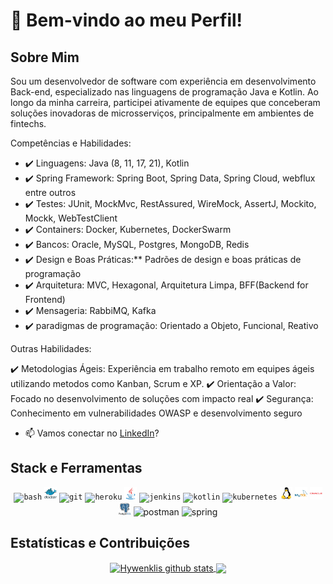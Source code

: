 # 👋 Bem-vindo ao meu Perfil! 

## Sobre Mim

Sou um desenvolvedor de software com experiência em desenvolvimento Back-end, especializado nas linguagens de programação Java e Kotlin. Ao longo da minha carreira, participei ativamente de equipes que conceberam soluções inovadoras de microsserviços, principalmente em ambientes de fintechs.  

Competências e Habilidades:

- ✔️ Linguagens: Java (8, 11, 17, 21), Kotlin
- ✔️ Spring Framework: Spring Boot, Spring Data, Spring Cloud, webflux entre outros
- ✔️ Testes: JUnit, MockMvc, RestAssured, WireMock, AssertJ, Mockito, Mockk, WebTestClient
- ✔️ Containers: Docker, Kubernetes, DockerSwarm
- ✔️ Bancos: Oracle, MySQL, Postgres, MongoDB, Redis
- ✔️ Design e Boas Práticas:** Padrões de design e boas práticas de programação
- ✔️ Arquitetura: MVC, Hexagonal, Arquitetura Limpa, BFF(Backend for Frontend)
- ✔️ Mensageria: RabbiMQ, Kafka
- ✔️ paradigmas de programação: Orientado a Objeto, Funcional, Reativo

Outras Habilidades:

✔️ Metodologias Ágeis: Experiência em trabalho remoto em equipes ágeis utilizando metodos como Kanban, Scrum e XP.
✔️ Orientação a Valor: Focado no desenvolvimento de soluções com impacto real
✔️ Segurança: Conhecimento em vulnerabilidades OWASP e desenvolvimento seguro

- 📫 Vamos conectar no [LinkedIn](https://www.linkedin.com/in/hywenklis)?

## Stack e Ferramentas

<div align="center">
   <code><img src="https://www.vectorlogo.zone/logos/gnu_bash/gnu_bash-icon.svg" alt="bash" width="20" height="20"/></code> 
  <code><img src="https://raw.githubusercontent.com/devicons/devicon/master/icons/docker/docker-original-wordmark.svg" alt="docker" width="20" height="20"/></code> 
  <code><img src="https://www.vectorlogo.zone/logos/git-scm/git-scm-icon.svg" alt="git" width="20" height="20"/></code>
  <code><img src="https://www.vectorlogo.zone/logos/heroku/heroku-icon.svg" alt="heroku" width="20" height="20"/></code> 
  <code><img src="https://raw.githubusercontent.com/devicons/devicon/master/icons/java/java-original.svg" alt="java" width="20" height="20"/></code>
  <code><img src="https://www.vectorlogo.zone/logos/jenkins/jenkins-icon.svg" alt="jenkins" width="20" height="20"/></code> 
  <code><img src="https://www.vectorlogo.zone/logos/kotlinlang/kotlinlang-icon.svg" alt="kotlin" width="20" height="20"/></code> 
  <code><img src="https://www.vectorlogo.zone/logos/kubernetes/kubernetes-icon.svg" alt="kubernetes" width="20" height="20"/></code> 
  <code><img src="https://raw.githubusercontent.com/devicons/devicon/master/icons/linux/linux-original.svg" alt="linux" width="20" height="20"/></code>
  <code><img src="https://raw.githubusercontent.com/devicons/devicon/master/icons/mysql/mysql-original-wordmark.svg" alt="mysql" width="20" height="20"/></code> 
  <code><img src="https://raw.githubusercontent.com/devicons/devicon/master/icons/oracle/oracle-original.svg" alt="oracle" width="20" height="20"/></code> 
  <code><img src="https://raw.githubusercontent.com/devicons/devicon/master/icons/postgresql/postgresql-original-wordmark.svg" alt="postgresql" width="20" height="20"/></code>
  <img src="https://www.vectorlogo.zone/logos/getpostman/getpostman-icon.svg" alt="postman" width="20" height="20"/> 
  <img src="https://www.vectorlogo.zone/logos/springio/springio-icon.svg" alt="spring" width="20" height="20"/>
</div>

## Estatísticas e Contribuições

<div align="center">
  <a href="https://github.com/hywenklis/github-readme-stats">
    <img align="center" src="https://github-readme-stats.vercel.app/api?username=hywenklis&show_icons=true&include_all_commits=true&theme=buefy&hide_border=true" alt="Hywenklis github stats" />
  </a>
  <a href="https://github.com/hywenklis/github-readme-stats">
    <img align="center" src="https://github-readme-stats.vercel.app/api/top-langs/?username=hywenklis&layout=compact&theme=buefy&hide_border=true" />
  </a>
</div>
